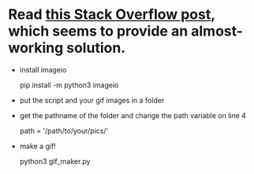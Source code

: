 # Read <a href="https://stackoverflow.com/questions/753190/programmatically-generate-video-or-animated-gif-in-python"> this Stack Overflow post</a>, which seems to provide an almost-working solution.

- install imageio  
    
    pip install -m python3 imageio
    
- put the script and your gif images in a folder

-  get the pathname of the folder and change the path variable on line 4
    
    path = '/path/to/your/pics/'
    
- make a gif!
    
    python3 gif_maker.py

